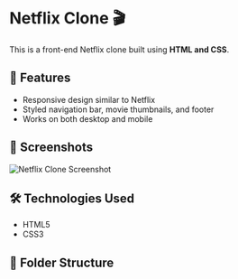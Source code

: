 # Netflix Clone 🎬

This is a front-end Netflix clone built using **HTML and CSS**.

## 🚀 Features
- Responsive design similar to Netflix  
- Styled navigation bar, movie thumbnails, and footer  
- Works on both desktop and mobile  

## 📸 Screenshots
![Netflix Clone Screenshot](URL-to-screenshot)

## 🛠️ Technologies Used
- HTML5  
- CSS3  

## 📂 Folder Structure
